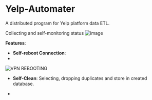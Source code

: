 # Yelp-Automater
A distributed program for Yelp platform data ETL.

 Collecting and self-monitoring status 
![image](https://github.com/user-attachments/assets/5ef960ec-48aa-4f64-93a8-da13c58460e2)

**Features**:
- **Self-reboot Connection**:
- 
![VPN REBOOTING](https://github.com/user-attachments/assets/cef6a56f-af5e-4a99-ba8e-dc4cb4606f9a)

- **Self-Clean**:
  Selecting, dropping duplicates and store in created database.

- 
